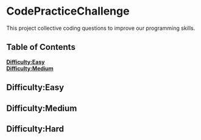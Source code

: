 # CodePracticeChallenge
This project collective coding questions to improve our programming skills.

## Table of Contents
**[Difficulty:Easy](#difficulty-easy)**  
**[Difficulty:Medium](#difficulty-medium)**  



## Difficulty:Easy  


## Difficulty:Medium  


## Difficulty:Hard
